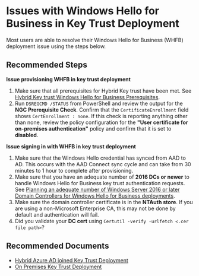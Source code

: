 <properties
  pagetitle="Issues with Windows Hello for Business in Key Trust Deployment"
  service=""
  resource=""
  ms.author="jagran"
  selfhelptype="Generic"
  supporttopicids="32780666"
  productpesids="16579"
  cloudenvironments="public, fairfax, mooncake, blackforest, ussec, usnat"
  articleid="ba30410b-5a8f-4557-850f-64df18b991f9"
  ownershipid="AzureIdentity_SignIn" />
# Issues with Windows Hello for Business in Key Trust Deployment

Most users are able to resolve their Windows Hello for Business (WHFB) deployment issue using the steps below.

## **Recommended Steps**

**Issue provisioning WHFB in key trust deployment**
1. Make sure that all prerequisites for Hybrid Key trust have been met. See [Hybrid Key trust Windows Hello for Business Prerequisites](https://docs.microsoft.com/windows/security/identity-protection/hello-for-business/hello-hybrid-key-trust-prereqs).
2. Run `DSREGCMD /STATUS` from PowerShell and review the output for the **NGC Prerequisite Check**. Confirm that the `CertificateEnrollment` field shows `CertEnrollment : none`. If this check is reporting anything other than none, review the policy configuration for the **"User certificate for on-premises authentication"** policy and confirm that it is set to **disabled**.

**Issue signing in with WHFB in key trust deployment**
1. Make sure that the Windows Hello credential has synced from AAD to AD. This occurs with the AAD Connect sync cycle and can take from 30 minutes to 1 hour to complete after provisioning. 
2. Make sure that you have an adequate number of **2016 DCs or newer** to handle Windows Hello for Business key trust authentication requests. See [Planning an adequate number of Windows Server 2016 or later Domain Controllers for Windows Hello for Business deployments](https://docs.microsoft.com/windows/security/identity-protection/hello-for-business/hello-adequate-domain-controllers).
3. Make sure the domain controller certificate is in the **NTAuth store**. If you are using a non-Microsoft Enterprise CA, this may not be done by default and authentication will fail.  
4. Did you validate your **DC cert** using `Certutil -verify -urlfetch <.cer file path>`?

## **Recommended Documents**

- [Hybrid Azure AD joined Key Trust Deployment](https://docs.microsoft.com/windows/security/identity-protection/hello-for-business/hello-hybrid-key-trust)
- [On Premises Key Trust Deployment](https://docs.microsoft.com/windows/security/identity-protection/hello-for-business/hello-deployment-key-trust)
